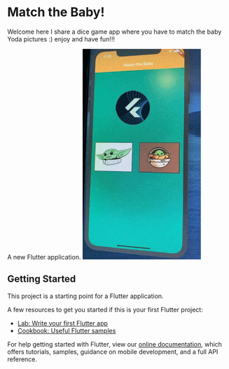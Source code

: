 # Match the Baby!
Welcome here I share a dice game app where you have to match the baby Yoda pictures :) 
enjoy and have fun!!!

A new Flutter application.
![](https://github.com/sinyozz/babyyodamatchdicegame/blob/master/gif/Flutter%20GIF-downsized.gif)
## Getting Started

This project is a starting point for a Flutter application.

A few resources to get you started if this is your first Flutter project:

- [Lab: Write your first Flutter app](https://flutter.dev/docs/get-started/codelab)
- [Cookbook: Useful Flutter samples](https://flutter.dev/docs/cookbook)

For help getting started with Flutter, view our
[online documentation](https://flutter.dev/docs), which offers tutorials,
samples, guidance on mobile development, and a full API reference.
